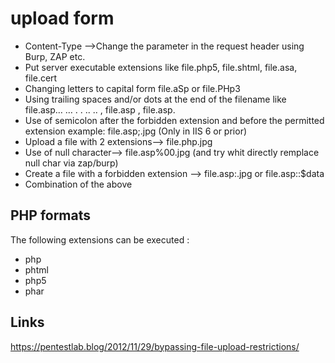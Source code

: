 # upload form


- Content-Type —>Change the parameter in the request header using Burp, ZAP etc.
- Put server executable extensions like file.php5, file.shtml, file.asa, file.cert
- Changing letters to capital form file.aSp or file.PHp3
- Using trailing spaces and/or dots at the end of the filename like file.asp… … . . .. .. , file.asp , file.asp.
- Use of semicolon after the forbidden extension and before the permitted extension example: file.asp;.jpg (Only in IIS 6 or prior)
- Upload a file with 2 extensions—> file.php.jpg
- Use of null character—> file.asp%00.jpg (and try whit directly remplace null char via zap/burp)
- Create a file with a forbidden extension —> file.asp:.jpg or file.asp::$data
- Combination of the above

## PHP formats

The following extensions can be executed : 

* php
* phtml
* php5
* phar

## Links

https://pentestlab.blog/2012/11/29/bypassing-file-upload-restrictions/
